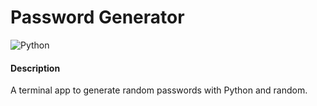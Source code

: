 # Password Generator
![Python](https://img.shields.io/badge/python-3670A0?style=for-the-badge&logo=python&logoColor=ffdd54)

<h4>Description</h4>

A terminal app to generate random passwords with Python and random.
